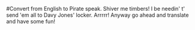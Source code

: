 #Convert from English to Pirate speak. Shiver me timbers! I be needin' t' send 'em all to Davy Jones' locker. Arrrrr! Anyway go ahead and translate and have some fun!
